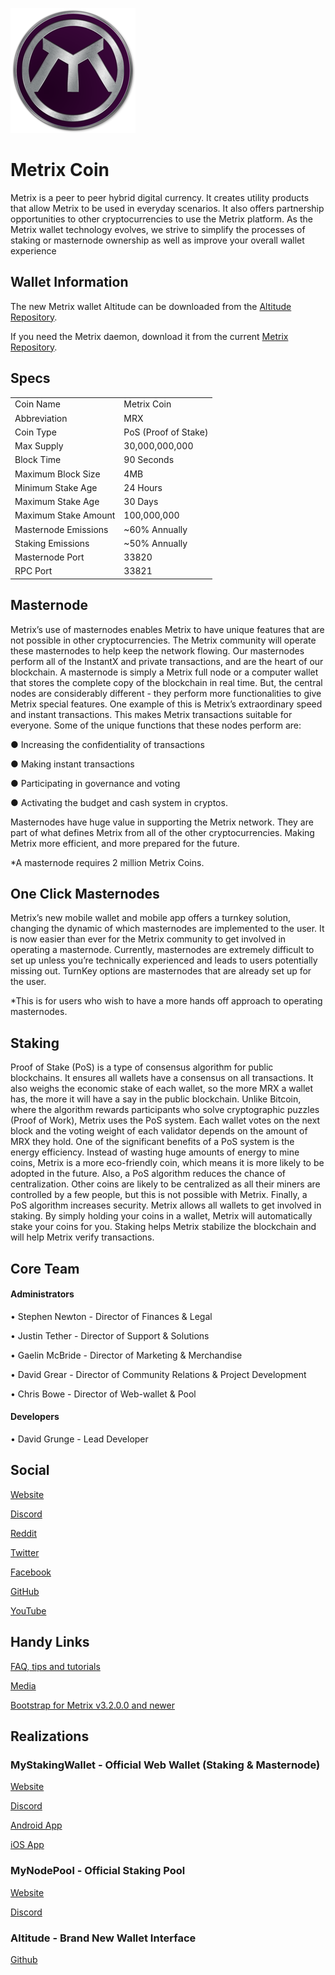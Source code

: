 ![Metrix](logo.png)

# Metrix Coin
Metrix is a peer to peer hybrid digital currency. It creates utility products that allow Metrix to be used in everyday scenarios. It also offers partnership opportunities to other cryptocurrencies to use the Metrix platform. As the Metrix wallet technology evolves, we strive to simplify the processes of staking or masternode ownership as well as improve your overall wallet experience

## Wallet Information
The new Metrix wallet Altitude can be downloaded from the [Altitude Repository](https://github.com/TheLindaProjectInc/Altitude/releases/latest).

If you need the Metrix daemon, download it from the current [Metrix Repository](https://github.com/TheLindaProjectInc/Metrix/releases/latest).

## Specs
<table>
<tr><td>Coin Name</td><td>Metrix Coin</td></tr>
<tr><td>Abbreviation</td><td>MRX</td></tr>
<tr><td>Coin Type</td><td>PoS (Proof of Stake)</td></tr>
<tr><td>Max Supply</td><td>30,000,000,000</td></tr>
<tr><td>Block Time</td><td>90 Seconds</td></tr>
<tr><td>Maximum Block Size</td><td>4MB</td></tr>
<tr><td>Minimum Stake Age</td><td>24 Hours</td></tr>
<tr><td>Maximum Stake Age</td><td>30 Days</td></tr>
<tr><td>Maximum Stake Amount</td><td>100,000,000</td></tr>
<tr><td>Masternode Emissions</td><td>~60% Annually</td></tr>
<tr><td>Staking Emissions</td><td>~50% Annually</td></tr>
<tr><td>Masternode Port</td><td>33820</td></tr>
<tr><td>RPC Port</td><td>33821</td></tr>
</table>

## Masternode
Metrix’s use of masternodes enables Metrix to have unique features that are not possible in other cryptocurrencies. The Metrix community will operate these masternodes to help keep the network flowing. Our masternodes perform all of the InstantX and private transactions, and are the heart of our blockchain. A masternode is simply a Metrix full node or a computer wallet that stores the complete copy of the blockchain in real time. But, the central nodes are considerably different - they perform more functionalities to give Metrix special features. One example of this is Metrix’s extraordinary speed and instant transactions. This makes Metrix transactions suitable for everyone. Some of the unique functions that these nodes perform are: 

● Increasing the confidentiality of transactions 

● Making instant transactions 

● Participating in governance and voting 

● Activating the budget and cash system in cryptos. 

Masternodes have huge value in supporting the Metrix network. They are part of what defines Metrix from all of the other cryptocurrencies. Making Metrix more efficient, and more prepared for the future.

*A masternode requires 2 million Metrix Coins.

## One Click Masternodes
Metrix’s new mobile wallet and mobile app offers a turnkey solution, changing the dynamic of which masternodes are implemented to the user.  It is now easier than ever for the Metrix community to get involved in operating a masternode. Currently, masternodes are extremely difficult to set up unless you’re technically experienced and leads to users potentially missing out. TurnKey options are masternodes that are already set up for the user. 

*This is for users who wish to have a more hands off approach to operating masternodes.

## Staking
Proof of Stake (PoS) is a type of consensus algorithm for public blockchains. It ensures all wallets have a consensus on all transactions. It also weighs the economic stake of each wallet, so the more MRX a wallet has, the more it will have a say in the public blockchain. Unlike Bitcoin, where the algorithm rewards participants who solve cryptographic puzzles (Proof of Work), Metrix uses the PoS system. Each wallet votes on the next block and the voting weight of each validator depends on the amount of MRX they hold. One of the significant benefits of a PoS system is the energy efficiency. Instead of wasting huge amounts of energy to mine coins, Metrix is a more eco-friendly coin, which means it is more likely to be adopted in the future. Also, a PoS algorithm reduces the chance of centralization. Other coins are likely to be centralized as all their miners are controlled by a few people, but this is not possible with Metrix. Finally, a PoS algorithm increases security. Metrix allows all wallets to get involved in staking. By simply holding your coins in a wallet, Metrix will automatically stake your coins for you. Staking helps Metrix stabilize the blockchain and will help Metrix verify transactions.


## Core Team
#### Administrators

•	Stephen Newton - Director of Finances & Legal

•	Justin Tether - Director of Support & Solutions

•	Gaelin McBride - Director of Marketing & Merchandise

•	David Grear - Director of Community Relations & Project Development

•	Chris Bowe - Director of Web-wallet & Pool

#### Developers

•	David Grunge - Lead Developer 

## Social
[Website](https://www.lindacoin.com)

[Discord](https://discord.gg/SHNjQBv)

[Reddit](https://www.reddit.com/r/Lindacoin)

[Twitter](https://twitter.com/lindaproject)

[Facebook](https://www.facebook.com/lindacoincurrency)

[GitHub](https://github.com/TheLindaProjectInc)

[YouTube](https://www.youtube.com/channel/UCzfjb47BI9lx7Ih-K6VY-TA)


## Handy Links
[FAQ, tips and tutorials](https://github.com/TheLindaProjectInc/Documentation)

[Media](https://github.com/TheLindaProjectInc/Media)

[Bootstrap for Metrix v3.2.0.0 and newer](https://drive.google.com/open?id=1vJr59oEIKlPWUMo8Uzf87HOPKPETdOcj)

## Realizations

### MyStakingWallet - Official Web Wallet (Staking & Masternode)
[Website](https://www.mystakingwallet.com)

[Discord](https://discord.gg/j4MebEY)

[Android App](https://play.google.com/store/apps/details?id=com.mystakingwallet.app)

[iOS App](https://itunes.apple.com/us/app/linda-my-staking-wallet/id1404883927)

### MyNodePool - Official Staking Pool
[Website](https://www.mynodepool.com)

[Discord](https://discord.gg/2sMJnjk)

### Altitude - Brand New Wallet Interface
[Github](https://github.com/TheLindaProjectInc/Altitude)
